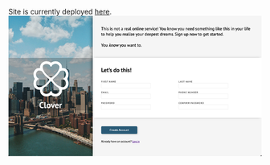 Site is currently deployed [here](https://mark-elliott5.github.io/Sign-Up-Form/).
![Sign Up Form](images/example.png)